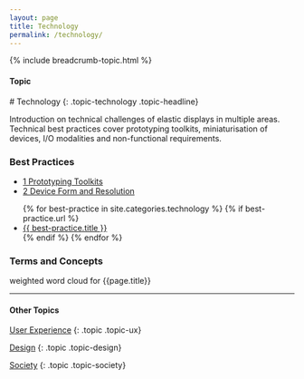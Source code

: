 ```yaml
---
layout: page
title: Technology
permalink: /technology/
---
```


{% include breadcrumb-topic.html %}

<h4 class="strap">Topic</h4>
# Technology
{: .topic-technology .topic-headline}

Introduction on technical challenges of elastic displays in multiple areas. Technical best practices cover prototyping toolkits, miniaturisation of devices, I/O modalities and non-functional requirements.

### Best Practices
- [1 Prototyping Toolkits](/1-prototyping-toolkits/)
- [2 Device Form and Resolution](/2-device-form-and-resolution/)

<ul>
  {% for best-practice in site.categories.technology %}
    {% if best-practice.url %}
        <li><a href="{{ best-practice.url }}">{{ best-practice.title }}</a></li>
    {% endif %}
  {% endfor %}
</ul>

### Terms and Concepts

weighted word cloud for {{page.title}}

<hr class="panel-line">
<h4>Other Topics</h4>

<a href="/ux/">User Experience</a>
{: .topic .topic-ux}

<a href="/design/">Design</a>
{: .topic .topic-design}

<a href="/society/">Society</a>
{: .topic .topic-society}
